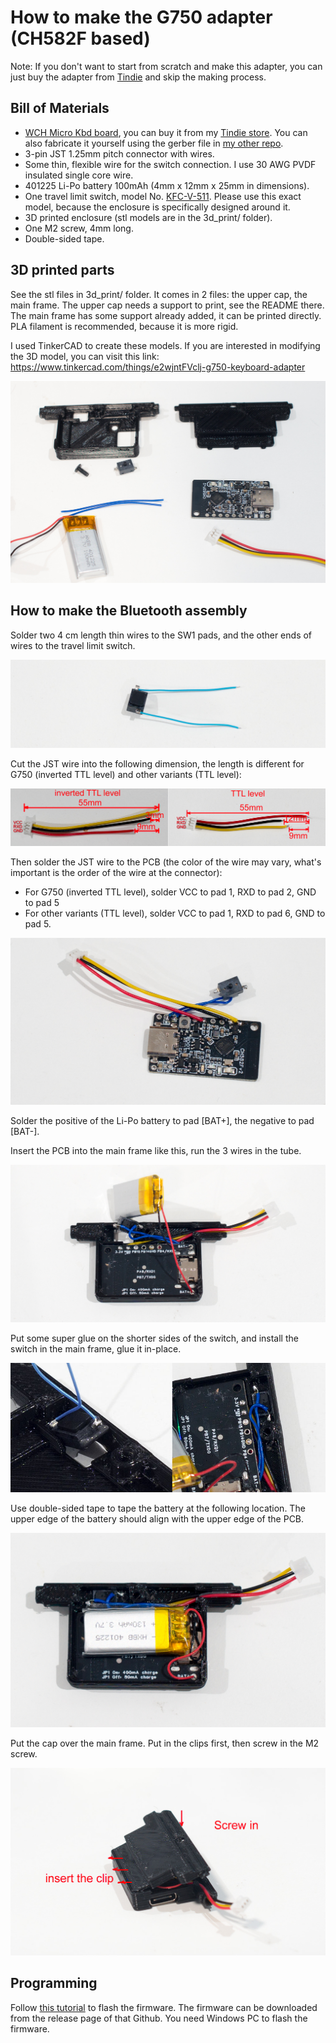 # How to make the G750 adapter (CH582F based)

Note: If you don't want to start from scratch and make this adapter, you can just buy the adapter from [Tindie](https://www.tindie.com/products/36279/) and skip the making process.

Bill of Materials
----------
- [WCH Micro Kbd board](https://github.com/pymo/wch_micro_kbd/), you can buy it from my [Tindie store](https://www.tindie.com/products/35183/). You can also fabricate it yourself using the gerber file in [my other repo](https://github.com/pymo/wch_micro_kbd/tree/main/pcb/).
- 3-pin JST 1.25mm pitch connector with wires.
- Some thin, flexible wire for the switch connection. I use 30 AWG PVDF insulated single core wire.
- 401225 Li-Po battery 100mAh (4mm x 12mm x 25mm in dimensions).
- One travel limit switch, model No. [KFC-V-511](https://www.aliexpress.com/item/3256802435427161.html). Please use this exact model, because the enclosure is specifically designed around it.
- 3D printed enclosure (stl models are in the 3d_print/ folder).
- One M2 screw, 4mm long.
- Double-sided tape.

3D printed parts
----------------
See the stl files in 3d_print/ folder. It comes in 2 files: the upper cap, the main frame. The upper cap needs a support to print, see the README there. The main frame has some support already added, it can be printed directly. PLA filament is recommended, because it is more rigid.

I used TinkerCAD to create these models. If you are interested in modifying the 3D model, you can visit this link: https://www.tinkercad.com/things/e2wjntFVclj-g750-keyboard-adapter

![Printed parts before assembly](/images/3d_print.jpg "Printed parts before assembly")

How to make the Bluetooth assembly
-------------------

Solder two 4 cm length thin wires to the SW1 pads, and the other ends of wires to the travel limit switch.

![wiring pic](/images/wiring1.jpg)

Cut the JST wire into the following dimension, the length is different for G750 (inverted TTL level) and other variants (TTL level):

![wiring pic](/images/wiring2.jpg)

Then solder the JST wire to the PCB (the color of the wire may vary, what's important is the order of the wire at the connector):
 - For G750 (inverted TTL level), solder VCC to pad 1, RXD to pad 2, GND to pad 5
 - For other variants (TTL level), solder VCC to pad 1, RXD to pad 6, GND to pad 5.

![wiring pic](/images/wiring3.jpg)

Solder the positive of the Li-Po battery to pad [BAT+], the negative to pad [BAT-].

Insert the PCB into the main frame like this, run the 3 wires in the tube.

![wiring pic](/images/wiring4.jpg)

Put some super glue on the shorter sides of the switch, and install the switch in the main frame, glue it in-place.

![wiring pic](/images/glue_switch.jpg)

Use double-sided tape to tape the battery at the following location. The upper edge of the battery should align with the upper edge of the PCB.

![Glue the switch](/images/wiring5.jpg)

Put the cap over the main frame. Put in the clips first, then screw in the M2 screw.

![wiring pic](/images/cap.jpg)

Programming
-----------
Follow [this tutorial](https://github.com/pymo/wch_micro_kbd/blob/main/doc/wch_isp_tool.md) to flash the firmware. The firmware can be downloaded from the release page of that Github. You need Windows PC to flash the firmware.

